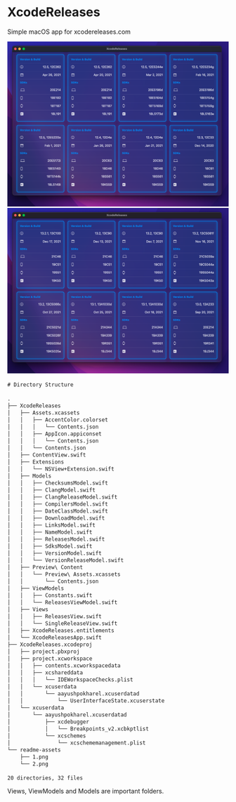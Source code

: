 # XcodeReleases
Simple macOS app for xcodereleases.com

![](https://raw.githubusercontent.com/Aayush9029/XcodeReleases/main/readme-assets/1.png) ![](https://raw.githubusercontent.com/Aayush9029/XcodeReleases/main/readme-assets/2.png)


```
# Directory Structure

.
├── XcodeReleases
│   ├── Assets.xcassets
│   │   ├── AccentColor.colorset
│   │   │   └── Contents.json
│   │   ├── AppIcon.appiconset
│   │   │   └── Contents.json
│   │   └── Contents.json
│   ├── ContentView.swift
│   ├── Extensions
│   │   └── NSView+Extension.swift
│   ├── Models
│   │   ├── ChecksumsModel.swift
│   │   ├── ClangModel.swift
│   │   ├── ClangReleaseModel.swift
│   │   ├── CompilersModel.swift
│   │   ├── DateClassModel.swift
│   │   ├── DownloadModel.swift
│   │   ├── LinksModel.swift
│   │   ├── NameModel.swift
│   │   ├── ReleasesModel.swift
│   │   ├── SdksModel.swift
│   │   ├── VersionModel.swift
│   │   └── VersionReleaseModel.swift
│   ├── Preview\ Content
│   │   └── Preview\ Assets.xcassets
│   │       └── Contents.json
│   ├── ViewModels
│   │   ├── Constants.swift
│   │   └── ReleasesViewModel.swift
│   ├── Views
│   │   ├── ReleasesView.swift
│   │   └── SingleReleaseView.swift
│   ├── XcodeReleases.entitlements
│   └── XcodeReleasesApp.swift
├── XcodeReleases.xcodeproj
│   ├── project.pbxproj
│   ├── project.xcworkspace
│   │   ├── contents.xcworkspacedata
│   │   ├── xcshareddata
│   │   │   └── IDEWorkspaceChecks.plist
│   │   └── xcuserdata
│   │       └── aayushpokharel.xcuserdatad
│   │           └── UserInterfaceState.xcuserstate
│   └── xcuserdata
│       └── aayushpokharel.xcuserdatad
│           ├── xcdebugger
│           │   └── Breakpoints_v2.xcbkptlist
│           └── xcschemes
│               └── xcschememanagement.plist
└── readme-assets
    ├── 1.png
    └── 2.png

20 directories, 32 files
```

Views, ViewModels and Models are important folders.
